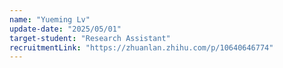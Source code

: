 ```yaml
---
name: "Yueming Lv"
update-date: "2025/05/01"
target-student: "Research Assistant"
recruitmentLink: "https://zhuanlan.zhihu.com/p/10640646774"
---
```


